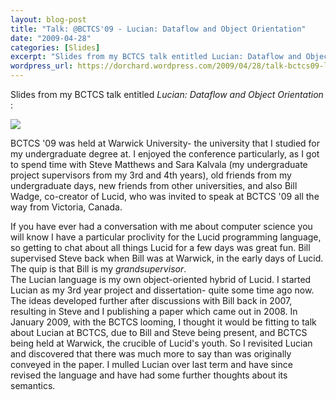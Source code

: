 ```yaml
---
layout: blog-post
title: "Talk: @BCTCS'09 - Lucian: Dataflow and Object Orientation"
date: "2009-04-28"
categories: [Slides]
excerpt: "Slides from my BCTCS talk entitled Lucian: Dataflow and Object Orientation: BCTCS '09 was held at Warwick University- the university that I studied for my undergraduate degree at. I enjoyed the conference particularly, as I got to spend time with Steve Matthews and Sara Kalvala (my undergraduate project supervisors from..."
wordpress_url: https://dorchard.wordpress.com/2009/04/28/talk-bctcs09-lucian-dataflow-and-object-orientation/
---
```


Slides from my BCTCS talk entitled _Lucian: Dataflow and Object Orientation_ : 

[![](http://dorchard.g615.co.uk/content/lucian-bctcs09-dorchard.png)](http://www.cl.cam.ac.uk/~dao29/talks/lucian-bctcs09-dorchard.pdf)

BCTCS '09 was held at Warwick University- the university that I studied for my undergraduate degree at. I enjoyed the conference particularly, as I got to spend time with Steve Matthews and Sara Kalvala (my undergraduate project supervisors from my 3rd and 4th years), old friends from my undergraduate days, new friends from other universities, and also Bill Wadge, co-creator of Lucid, who was invited to speak at BCTCS '09 all the way from Victoria, Canada.

If you have ever had a conversation with me about computer science you will know I have a particular proclivity for the Lucid programming language, so getting to chat about all things Lucid for a few days was great fun. Bill supervised Steve back when Bill was at Warwick, in the early days of Lucid. The quip is that Bill is my _grandsupervisor_.   
The Lucian language is my own object-oriented hybrid of Lucid. I started Lucian as my 3rd year project and dissertation- quite some time ago now. The ideas developed further after discussions with Bill back in 2007, resulting in Steve and I publishing a paper which came out in 2008. In January 2009, with the BCTCS looming, I thought it would be fitting to talk about Lucian at BCTCS, due to Bill and Steve being present, and BCTCS being held at Warwick, the crucible of Lucid's youth. So I revisited Lucian and discovered that there was much more to say than was originally conveyed in the paper. I mulled Lucian over last term and have since revised the language and have had some further thoughts about its semantics. 
